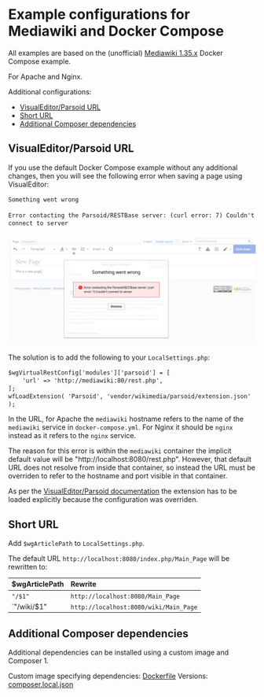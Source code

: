 # Example configurations for Mediawiki and Docker Compose

All examples are based on the (unofficial) [Mediawiki 1.35.x](https://hub.docker.com/_/mediawiki) Docker Compose example.

For Apache and Nginx.

Additional configurations:

* [VisualEditor/Parsoid URL](#visualeditorparsoid-url)
* [Short URL](#short-url)
* [Additional Composer dependencies](#additional-dependencies)


## VisualEditor/Parsoid URL
If you use the default Docker Compose example without any additional changes, then you will see the following error when saving a page using VisualEditor:

    Something went wrong

    Error contacting the Parsoid/RESTBase server: (curl error: 7) Couldn't connect to server

![Parsoid Error](parsoid_error.png)

The solution is to add the following to your `LocalSettings.php`:

    $wgVirtualRestConfig['modules']['parsoid'] = [
        'url' => 'http://mediawiki:80/rest.php',
    ];
    wfLoadExtension( 'Parsoid', 'vendor/wikimedia/parsoid/extension.json' );

In the URL, for Apache the `mediawiki` hostname refers to the name of the `mediawiki` service in `docker-compose.yml`.
For Nginx it should be `nginx` instead as it refers to the `nginx` service.

The reason for this error is within the `mediawiki` container the implicit default value will be "http://localhost:8080/rest.php".
However, that default URL does not resolve from inside that container, so instead the URL must be overriden to refer to the hostname and port visible in that container.

As per the [VisualEditor/Parsoid documentation](https://www.mediawiki.org/wiki/Extension:VisualEditor#Linking_with_Parsoid) the extension has to be loaded explicitly because the configuration was overriden.


## Short URL
Add `$wgArticlePath` to `LocalSettings.php`.

The default URL `http://localhost:8080/index.php/Main_Page` will be rewritten to:

| $wgArticlePath | Rewrite                                |
| :------------- | :------------------------------------- |
| `"/$1"`        | `http://localhost:8080/Main_Page`      |
| `"/wiki/$1"    | `http://localhost:8080/wiki/Main_Page` |


## Additional Composer dependencies

Additional dependencies can be installed using a custom image and Composer 1.

Custom image specifying dependencies: [Dockerfile](apache/Dockerfile)
Versions: [composer.local.json](apache/composer.local.json)

